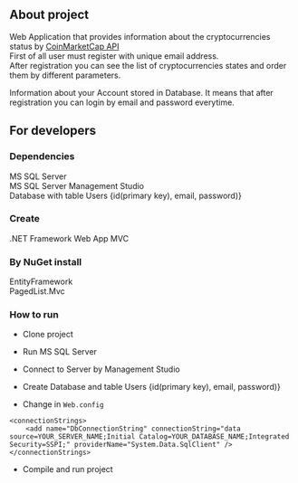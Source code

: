## About project
Web Application that provides information about the cryptocurrencies status by [CoinMarketCap API](https://coinmarketcap.com/api/documentation/v1/)<br>
First of all user must register with unique email address.<br>
After registration you can see the list of cryptocurrencies states and order them by different parameters.<br>

Information about your Account stored in Database. It means that after registration you can login by email and password everytime.

## For developers

### Dependencies
MS SQL Server<br>
MS SQL Server Management Studio<br>
Database with table Users {id(primary key), email, password)} <br>

### Create
.NET Framework Web App MVC

### By NuGet install
EntityFramework<br>
PagedList.Mvc


### How to run
* Clone project
* Run MS SQL Server
* Connect to Server by Management Studio
* Create Database and table Users {id(primary key), email, password)} 

* Change in `Web.config`
```
<connectionStrings>
    <add name="DbConnectionString" connectionString="data source=YOUR_SERVER_NAME;Initial Catalog=YOUR_DATABASE_NAME;Integrated Security=SSPI;" providerName="System.Data.SqlClient" />
</connectionStrings>
```
* Compile and run project 
